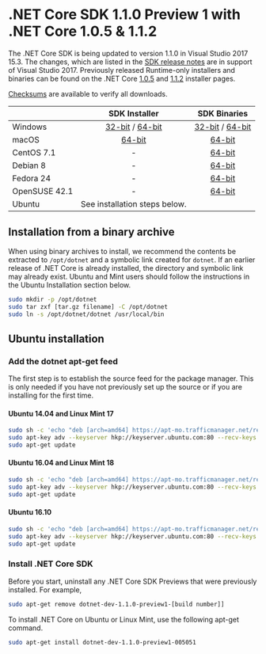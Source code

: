 # .NET Core SDK 1.1.0 Preview 1 with .NET Core 1.0.5 & 1.1.2

The .NET Core SDK is being updated to version 1.1.0 in Visual Studio 2017 15.3. The changes, which are listed in the [SDK release notes](https://github.com/dotnet/cli/releases/tag/v1.1.0-preview1-005051) are in support of Visual Studio 2017. Previously released Runtime-only installers and binaries can be found on the .NET Core [1.0.5](1.0.5-download.md) and [1.1.2](1.1.2-download.md) installer pages.

[Checksums](https://builds.dotnet.microsoft.com/dotnet/checksums/1.1.0-preview1-sdk-sha.txt) are available to verify all downloads.

|                         | SDK Installer                                                                                                        | SDK Binaries                                             |
| ----------------------- | :----------------------------------------------:                                                                     | :----------------------------------------------:         |
| Windows                 | [32-bit](https://download.microsoft.com/download/9/1/5/91598B9D-F099-4950-8C02-C08D957E59BA/dotnet-dev-win-x86.1.1.0-preview1-005051.exe) / [64-bit](https://download.microsoft.com/download/9/1/5/91598B9D-F099-4950-8C02-C08D957E59BA/dotnet-dev-win-x64.1.1.0-preview1-005051.exe)  | [32-bit](https://download.microsoft.com/download/E/0/8/E0885D51-CE69-4D84-91EF-B3A31E028B8F/dotnet-dev-win-x86.1.1.0-preview1-005051.zip) / [64-bit](https://download.microsoft.com/download/E/0/8/E0885D51-CE69-4D84-91EF-B3A31E028B8F/dotnet-dev-win-x64.1.1.0-preview1-005051.zip) |
| macOS                   | [64-bit](https://download.microsoft.com/download/9/1/5/91598B9D-F099-4950-8C02-C08D957E59BA/dotnet-dev-osx-x64.1.1.0-preview1-005051.pkg)                                                             | [64-bit](https://download.microsoft.com/download/E/0/8/E0885D51-CE69-4D84-91EF-B3A31E028B8F/dotnet-dev-osx-x64.1.1.0-preview1-005051.tar.gz) |
| CentOS 7.1              | -                                                                                                                    | [64-bit](https://download.microsoft.com/download/E/0/8/E0885D51-CE69-4D84-91EF-B3A31E028B8F/dotnet-dev-centos-x64.1.1.0-preview1-005051.tar.gz) |
| Debian 8                | -                                                                                                                    | [64-bit](https://download.microsoft.com/download/E/0/8/E0885D51-CE69-4D84-91EF-B3A31E028B8F/dotnet-dev-debian-x64.1.1.0-preview1-005051.tar.gz) |
| Fedora 24               | -                                                                                                                    | [64-bit](https://download.microsoft.com/download/E/0/8/E0885D51-CE69-4D84-91EF-B3A31E028B8F/dotnet-dev-fedora.24-x64.1.1.0-preview1-005051.tar.gz) |
| OpenSUSE 42.1           | -                                                                                                                    | [64-bit](https://download.microsoft.com/download/E/0/8/E0885D51-CE69-4D84-91EF-B3A31E028B8F/dotnet-dev-opensuse.42.1-x64.1.1.0-preview1-005051.tar.gz) |
| Ubuntu | See installation steps below.                                                              |  |

## Installation from a binary archive

When using binary archives to install, we recommend the contents be extracted to `/opt/dotnet` and a symbolic link created for `dotnet`. If an earlier release of .NET Core is already installed, the directory and symbolic link may already exist. Ubuntu and Mint users should follow the instructions in the Ubuntu Installation section below.

```bash
sudo mkdir -p /opt/dotnet
sudo tar zxf [tar.gz filename] -C /opt/dotnet
sudo ln -s /opt/dotnet/dotnet /usr/local/bin
```

## Ubuntu installation

### Add the dotnet apt-get feed

The first step is to establish the source feed for the package manager. This is only needed if you have not previously set up the source or if you are installing for the first time.

#### Ubuntu 14.04 and Linux Mint 17

```bash
sudo sh -c 'echo "deb [arch=amd64] https://apt-mo.trafficmanager.net/repos/dotnet-release/ trusty main" > /etc/apt/sources.list.d/dotnetdev.list'
sudo apt-key adv --keyserver hkp://keyserver.ubuntu.com:80 --recv-keys 417A0893
sudo apt-get update
```

#### Ubuntu 16.04 and Linux Mint 18

```bash
sudo sh -c 'echo "deb [arch=amd64] https://apt-mo.trafficmanager.net/repos/dotnet-release/ xenial main" > /etc/apt/sources.list.d/dotnetdev.list'
sudo apt-key adv --keyserver hkp://keyserver.ubuntu.com:80 --recv-keys 417A0893
sudo apt-get update
```

#### Ubuntu 16.10

```bash
sudo sh -c 'echo "deb [arch=amd64] https://apt-mo.trafficmanager.net/repos/dotnet-release/ yakkety main" > /etc/apt/sources.list.d/dotnetdev.list'
sudo apt-key adv --keyserver hkp://keyserver.ubuntu.com:80 --recv-keys 417A0893
sudo apt-get update
```

### Install .NET Core SDK

Before you start, uninstall any .NET Core SDK Previews that were previously installed. For example,

```bash
sudo apt-get remove dotnet-dev-1.1.0-preview1-[build number]]
```

To install .NET Core on Ubuntu or Linux Mint, use the following apt-get command.

```bash
sudo apt-get install dotnet-dev-1.1.0-preview1-005051
```
